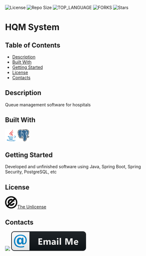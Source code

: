 ![License](https://img.shields.io/github/license/Hasanjonovdev/HospitalQueueManagement.svg?style=for-the-badge) ![Repo Size](https://img.shields.io/github/languages/code-size/Hasanjonovdev/HospitalQueueManagement.svg?style=for-the-badge) ![TOP_LANGUAGE](https://img.shields.io/github/languages/top/Hasanjonovdev/HospitalQueueManagement.svg?style=for-the-badge) ![FORKS](https://img.shields.io/github/forks/Hasanjonovdev/HospitalQueueManagement.svg?style=for-the-badge&social) ![Stars](https://img.shields.io/github/stars/Hasanjonovdev/HospitalQueueManagement.svg?style=for-the-badge)
    
# HQM System

## Table of Contents

- [Description](#description)
- [Built With](#built-with)
- [Getting Started](#getting-started)
- [License](#license)
- [Contacts](#contacts)

## Description

Queue management software for hospitals

## Built With

<a href="https://docs.oracle.com/javase/tutorial/index.html"><img src="https://raw.githubusercontent.com/devicons/devicon/master/icons/java/java-original.svg" height="40px" width="40px" /></a><a href="https://www.postgresql.org/"><img src="https://raw.githubusercontent.com/devicons/devicon/master/icons/postgresql/postgresql-original.svg" height="40px" width="40px" /></a>

## Getting Started

Developed and unfinished software using Java, Spring Boot, Spring Security, PostgreSQL, etc

## License

<a href="https://choosealicense.com/licenses/unlicense/"><img src="https://raw.githubusercontent.com/johnturner4004/readme-generator/master/src/components/assets/images/unlicense.svg" height=40 />The Unlicense</a>

## Contacts

<a href="https://www.linkedin.com/in/azamat-hasanjonov-883922263"><img src="https://img.shields.io/badge/LinkedIn-0077B5?style=for-the-badge&logo=linkedin&logoColor=white" /></a>  <a href="mailto:hasanjonovazamat@gmail.com"><img src=https://raw.githubusercontent.com/johnturner4004/readme-generator/master/src/components/assets/images/email_me_button_icon_151852.svg /></a>
